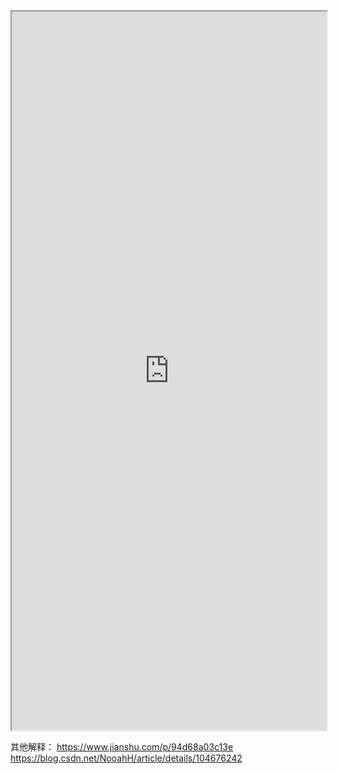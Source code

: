 <iframe 
		height = 1150;
		width = 100%;
		padding = 0 0;
		margins = 0 0;
		src="https://lilianweng.github.io/posts/2018-08-12-vae/"></iframe>
		

其他解释：
https://www.jianshu.com/p/94d68a03c13e
https://blog.csdn.net/NooahH/article/details/104676242